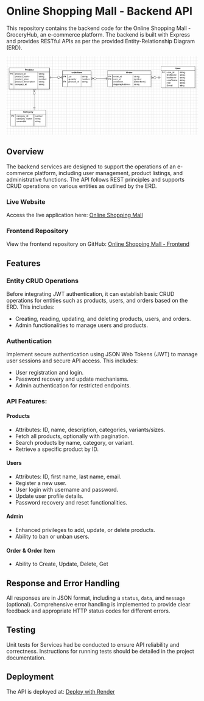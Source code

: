 # Online Shopping Mall - Backend API

This repository contains the backend code for the Online Shopping Mall - GroceryHub, an e-commerce platform. The backend is built with Express and provides RESTful APIs as per the provided Entity-Relationship Diagram (ERD).

![ER Diagram](readmePic/ER%20diagram.png)

## Overview

The backend services are designed to support the operations of an e-commerce platform, including user management, product listings, and administrative functions. The API follows REST principles and supports CRUD operations on various entities as outlined by the ERD.

### Live Website

Access the live application here: [Online Shopping Mall](https://online-shopping-mall.vercel.app/)

### Frontend Repository

View the frontend repository on GitHub: [Online Shopping Mall - Frontend](https://github.com/Gugu9911/Online-Shopping-Mall---Frontend)

## Features

### Entity CRUD Operations

Before integrating JWT authentication, it can establish basic CRUD operations for entities such as products, users, and orders based on the ERD. This includes:

- Creating, reading, updating, and deleting products, users, and orders.
- Admin functionalities to manage users and products.

### Authentication

Implement secure authentication using JSON Web Tokens (JWT) to manage user sessions and secure API access. This includes:

- User registration and login.
- Password recovery and update mechanisms.
- Admin authentication for restricted endpoints.

### API Features:

#### Products

- Attributes: ID, name, description, categories, variants/sizes.
- Fetch all products, optionally with pagination.
- Search products by name, category, or variant.
- Retrieve a specific product by ID.

#### Users

- Attributes: ID, first name, last name, email.
- Register a new user.
- User login with username and password.
- Update user profile details.
- Password recovery and reset functionalities.

#### Admin

- Enhanced privileges to add, update, or delete products.
- Ability to ban or unban users.

#### Order & Order Item

- Ability to Create, Update, Delete, Get


## Response and Error Handling

All responses are in JSON format, including a `status`, `data`, and `message` (optional). Comprehensive error handling is implemented to provide clear feedback and appropriate HTTP status codes for different errors.

## Testing

Unit tests for Services had be conducted to ensure API reliability and correctness. Instructions for running tests should be detailed in the project documentation.

## Deployment

The API is deployed at: [Deploy with Render](https://online-shopping-mall-api.onrender.com)
